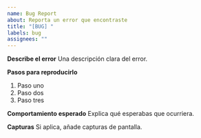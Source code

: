 ```yaml
---
name: Bug Report
about: Reporta un error que encontraste
title: "[BUG] "
labels: bug
assignees: ""
---
```


**Describe el error**
Una descripción clara del error.

**Pasos para reproducirlo**
1. Paso uno
2. Paso dos
3. Paso tres

**Comportamiento esperado**
Explica qué esperabas que ocurriera.

**Capturas**
Si aplica, añade capturas de pantalla.
